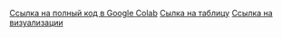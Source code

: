 [Ссылка на полный код в Google Colab](https://colab.research.google.com/drive/1qNhn7YpE0TymbQwks5ws5VmIBT7C0j46?usp=sharing)
[Сылка на таблицу](https://docs.google.com/spreadsheets/d/1TgFofQ5BozTlW4XsmPfZdtjhGXWaZ2opnM-OkcUe_uY/edit?usp=sharing)
[Ссылка на визуализации](https://disk.yandex.ru/d/ooQ-ApzK4WBuRA)
